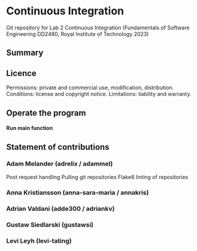 # Continuous Integration 
Git repository for Lab 2 Continuous Integration (Fundamentals of Software Engineering DD2480, Royal Institute of Technology 2023)

## Summary 

## Licence
Permissions: private and commercial use, modification, distribution.
Conditions: license and copyright notice.
Limitations: liability and warranty.

## Operate the program
#### Run main function

## Statement of contributions

### Adam Melander (adrelix / adammel)
Post request handling
Pulling git repositories
Flake8 linting of repositories

### Anna Kristiansson (anna-sara-maria / annakris) 

### Adrian Valdani (adde300 / adriankv)

### Gustaw Siedlarski (gustawsi)

### Levi Leyh (levi-tating)

